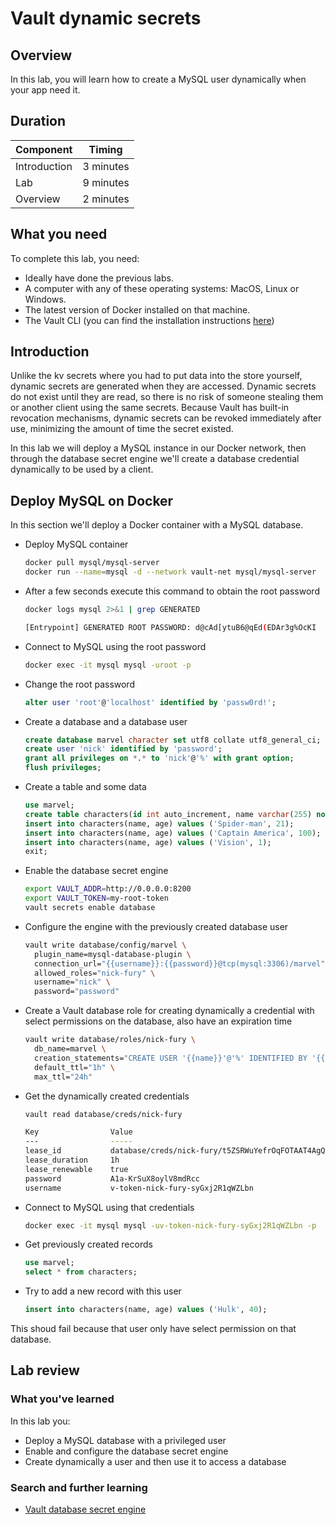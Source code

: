 # Vault dynamic secrets

## Overview

In this lab, you will learn how to create a MySQL user dynamically when your app need it.

## Duration

|Component       |Timing            |
|----------------|------------------|
|Introduction    |3 minutes         |
|Lab             |9 minutes         |
|Overview        |2 minutes         |

## What you need

To complete this lab, you need:

- Ideally have done the previous labs.
- A computer with any of these operating systems: MacOS, Linux or Windows.
- The latest version of Docker installed on that machine.
- The Vault CLI (you can find the installation instructions [here](https://www.vaultproject.io/docs/install/))

## Introduction

Unlike the kv secrets where you had to put data into the store yourself, dynamic secrets are generated when they are accessed. Dynamic secrets do not exist until they are read, so there is no risk of someone stealing them or another client using the same secrets. Because Vault has built-in revocation mechanisms, dynamic secrets can be revoked immediately after use, minimizing the amount of time the secret existed.

In this lab we will deploy a MySQL instance in our Docker network, then through the database secret engine we'll create a database credential dynamically to be used by a client.

## Deploy MySQL on Docker

In this section we'll deploy a Docker container with a MySQL database.

- Deploy MySQL container

  ```bash
  docker pull mysql/mysql-server
  docker run --name=mysql -d --network vault-net mysql/mysql-server
  ```

- After a few seconds execute this command to obtain the root password

  ```bash
  docker logs mysql 2>&1 | grep GENERATED

  [Entrypoint] GENERATED ROOT PASSWORD: d@cAd[ytuB6@qEd(EDAr3g%OcKI
  ```

- Connect to MySQL using the root password

  ```bash
  docker exec -it mysql mysql -uroot -p
  ```

- Change the root password

  ```sql
  alter user 'root'@'localhost' identified by 'passw0rd!';
  ```

- Create a database and a database user

  ```sql
  create database marvel character set utf8 collate utf8_general_ci;
  create user 'nick' identified by 'password';
  grant all privileges on *.* to 'nick'@'%' with grant option;
  flush privileges;
  ```

- Create a table and some data

  ```sql
  use marvel;
  create table characters(id int auto_increment, name varchar(255) not null, age int, primary key(id));
  insert into characters(name, age) values ('Spider-man', 21);
  insert into characters(name, age) values ('Captain America', 100);
  insert into characters(name, age) values ('Vision', 1);
  exit;
  ```

- Enable the database secret engine

  ```bash
  export VAULT_ADDR=http://0.0.0.0:8200
  export VAULT_TOKEN=my-root-token
  vault secrets enable database
  ```

- Configure the engine with the previously created database user

  ```bash
  vault write database/config/marvel \
    plugin_name=mysql-database-plugin \
    connection_url="{{username}}:{{password}}@tcp(mysql:3306)/marvel" \
    allowed_roles="nick-fury" \
    username="nick" \
    password="password"
  ```

- Create a Vault database role for creating dynamically a credential with select permissions on the database, also have an expiration time

  ```bash
  vault write database/roles/nick-fury \
    db_name=marvel \
    creation_statements="CREATE USER '{{name}}'@'%' IDENTIFIED BY '{{password}}';GRANT SELECT ON marvel.* TO '{{name}}'@'%';" \
    default_ttl="1h" \
    max_ttl="24h"
  ```

- Get the dynamically created credentials

  ```bash
  vault read database/creds/nick-fury

  Key                Value
  ---                -----
  lease_id           database/creds/nick-fury/t5ZSRWuYefrOqFOTAAT4AgQ9
  lease_duration     1h
  lease_renewable    true
  password           A1a-KrSuX8oylV8mdRcc
  username           v-token-nick-fury-syGxj2R1qWZLbn
  ```

- Connect to MySQL using that credentials

  ```bash
  docker exec -it mysql mysql -uv-token-nick-fury-syGxj2R1qWZLbn -p
  ```

- Get previously created records

  ```sql
  use marvel;
  select * from characters;
  ```

- Try to add a new record with this user

  ```sql
  insert into characters(name, age) values ('Hulk', 40);
  ```

This shoud fail because that user only have select permission on that database.

## Lab review

### What you've learned

In this lab you:

- Deploy a MySQL database with a privileged user
- Enable and configure the database secret engine
- Create dynamically a user and then use it to access a database

### Search and further learning

- [Vault database secret engine](https://www.vaultproject.io/docs/secrets/databases/index.html)

